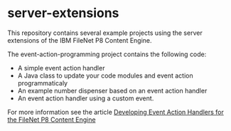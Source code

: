server-extensions
=================

This repository contains several example projects using the server extensions of the IBM FileNet P8 Content Engine.

The event-action-programming project contains the following code:
* A simple event action handler
* A Java class to update your code modules and event action programmaticaly
* An example number dispenser based on an event action handler
* An event action handler using a custom event.

For more information see the article [Developing Event Action Handlers for the FileNet P8 Content Engine](http://ibm.co/10BArcg)

